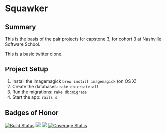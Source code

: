 # Squawker

## Summary

This is the basis of the pair projects for capstone 3, for cohort 3 at Nashville Software School.

This is a basic twitter clone.

## Project Setup

1. Install the imagemagick
  `brew install imagemagick` (on OS X)
1. Create the databases:
  `rake db:create:all`
2. Run the migrations:
  `rake db:migrate`
3. Start the app:
  `rails s`

## Badges of Honor

[![Build Status](https://travis-ci.org/elizabrock/nss-squawker.png)](https://travis-ci.org/elizabrock/nss-squawker)
<a href="https://codeclimate.com/repos/52fd1f7869568042a7000c75/feed"><img src="https://codeclimate.com/repos/52fd1f7869568042a7000c75/badges/d946e749b28293239339/gpa.png"></a>
<a href="https://codeclimate.com/repos/52fd1f7869568042a7000c75/feed"><img src="https://codeclimate.com/repos/52fd1f7869568042a7000c75/badges/d946e749b28293239339/coverage.png"></a>
[![Coverage Status](https://coveralls.io/repos/elizabrocksoftware/nss-squawker/badge.png)](https://coveralls.io/r/elizabrocksoftware/nss-squawker)
